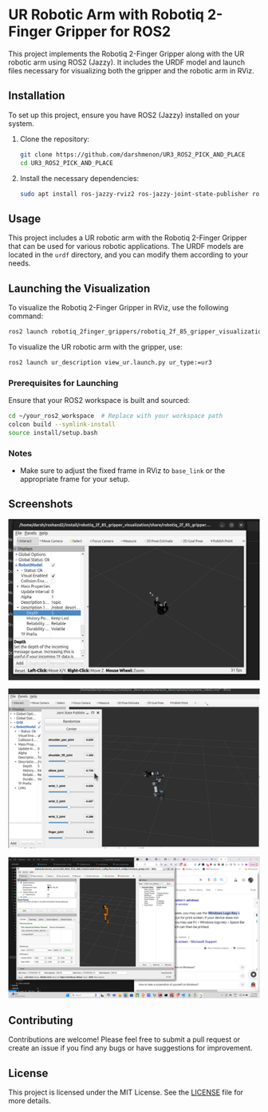 # UR Robotic Arm with Robotiq 2-Finger Gripper for ROS2

This project implements the Robotiq 2-Finger Gripper along with the UR robotic arm using ROS2 (Jazzy). It includes the URDF model and launch files necessary for visualizing both the gripper and the robotic arm in RViz.

## Installation

To set up this project, ensure you have ROS2 (Jazzy) installed on your system.

1. Clone the repository:
   ```bash
   git clone https://github.com/darshmenon/UR3_ROS2_PICK_AND_PLACE
   cd UR3_ROS2_PICK_AND_PLACE
   ```

2. Install the necessary dependencies:
   ```bash
   sudo apt install ros-jazzy-rviz2 ros-jazzy-joint-state-publisher ros-jazzy-robot-state-publisher
   ```

## Usage

This project includes a UR robotic arm with the Robotiq 2-Finger Gripper that can be used for various robotic applications. The URDF models are located in the `urdf` directory, and you can modify them according to your needs.

## Launching the Visualization

To visualize the Robotiq 2-Finger Gripper in RViz, use the following command:

```bash
ros2 launch robotiq_2finger_grippers/robotiq_2f_85_gripper_visualization/launch/test_2f_85_model.launch.py
```

To visualize the UR robotic arm with the gripper, use:
```bash
ros2 launch ur_description view_ur.launch.py ur_type:=ur3
```

### Prerequisites for Launching
Ensure that your ROS2 workspace is built and sourced:
```bash
cd ~/your_ros2_workspace  # Replace with your workspace path
colcon build --symlink-install
source install/setup.bash
```

### Notes
- Make sure to adjust the fixed frame in RViz to `base_link` or the appropriate frame for your setup.

## Screenshots

![Robotiq 2-Finger Gripper Visualization](/images/gripper.png)

![UR Arm with Gripper](/images/arm_with_gripper.png)

![rviz](/images/rviz.png)

## Contributing

Contributions are welcome! Please feel free to submit a pull request or create an issue if you find any bugs or have suggestions for improvement.

## License

This project is licensed under the MIT License. See the [LICENSE](LICENSE) file for more details.

